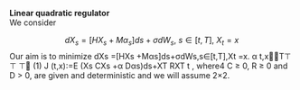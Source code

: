 **Linear quadratic regulator** <br />
We consider

$$dX_s = [H X_s + M \alpha_s] ds + \sigma dW_s, \ s \in [t, T],\ X_t = x$$
Our aim is to minimize
dXs =[HXs +Mαs]ds+σdWs,s∈[t,T],Xt =x. α t,x󰀗󰁝T⊤ ⊤ ⊤󰀘
(1)
J (t,x):=E (Xs CXs +α Dαs)ds+XT RXT t
,
where4 C ≥ 0, R ≥ 0 and D > 0, are given and deterministic and we will assume 2×2.

